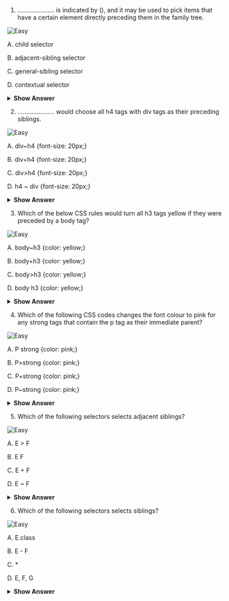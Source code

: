 
1) ………………… is indicated by (), and it may be used to pick items that have a certain element directly preceding them in the family tree.

![Easy](<https://github.com/revaturelabs/interviewquestions/blob/dev/ComplexityTags/simple%20(2).svg>)

A. child selector

B. adjacent-sibling selector

C. general-sibling selector   

D. contextual selector

<details>
<summary> <b> Show Answer </b> </summary>
<blockquote>
B
</blockquote>
</details>

2) ………………… would choose all h4 tags with div tags as their preceding siblings.

![Easy](<https://github.com/revaturelabs/interviewquestions/blob/dev/ComplexityTags/simple%20(2).svg>)

A. div~h4 {font-size: 20px;}   

B.  div+h4 {font-size: 20px;}

C. div>h4 {font-size: 20px;}

D. h4 ~ div {font-size: 20px;}

<details>
<summary> <b> Show Answer </b> </summary>
<blockquote>
A
</blockquote>
</details>

3) Which of the below CSS rules would turn all h3 tags yellow if they were preceded by a body tag?

![Easy](<https://github.com/revaturelabs/interviewquestions/blob/dev/ComplexityTags/simple%20(2).svg>)

A. body~h3 {color: yellow;}

B. body+h3 {color: yellow;}    

C. body>h3 {color: yellow;}

D. body h3 {color: yellow;}

<details>
<summary> <b> Show Answer </b> </summary>
<blockquote>
B
</blockquote>
</details>

4) Which of the following CSS codes changes the font colour to pink for any strong tags that contain the p tag as their immediate parent?

![Easy](<https://github.com/revaturelabs/interviewquestions/blob/dev/ComplexityTags/simple%20(2).svg>)

A. P strong {color: pink;}

B. P>strong {color: pink;}   

C. P+strong {color: pink;}

D. P~strong {color: pink;}

<details>
<summary> <b> Show Answer </b> </summary>
<blockquote>
B
</blockquote>
</details>

5) Which of the following selectors selects adjacent siblings?

![Easy](<https://github.com/revaturelabs/interviewquestions/blob/dev/ComplexityTags/simple%20(2).svg>)

A. E &gt; F

B. E F

C. E + F    

D. E ~ F

<details>
<summary> <b> Show Answer </b> </summary>
<blockquote>
C
</blockquote>
</details>

6)  Which of the following selectors selects siblings?

![Easy](<https://github.com/revaturelabs/interviewquestions/blob/dev/ComplexityTags/simple%20(2).svg>)

A. E.class

B. E - F   

C. *

D. E, F, G

<details>
<summary> <b> Show Answer </b> </summary>
<blockquote>
B
</blockquote>
</details>

